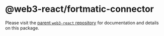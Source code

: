 # @web3-react/fortmatic-connector

Please visit the [parent `web3-react` repository](https://github.com/starcoinorg/starswap-web3) for documentation and details on this package.
